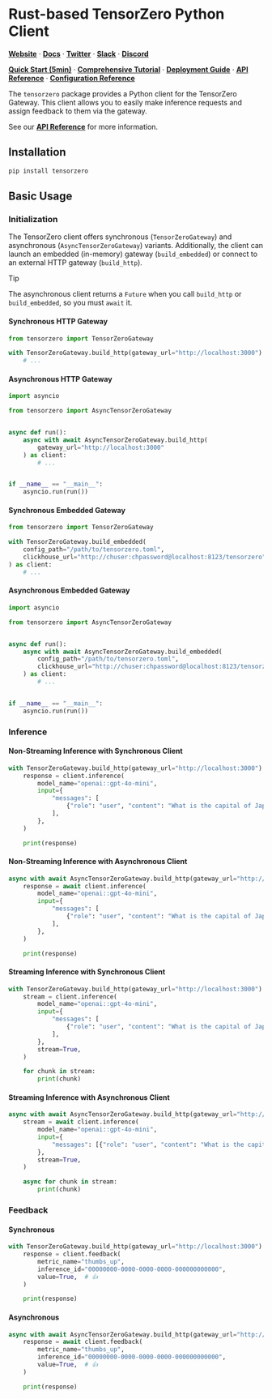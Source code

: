 # Rust-based TensorZero Python Client

**[Website](https://www.tensorzero.com/)** ·
**[Docs](https://www.tensorzero.com/docs)** ·
**[Twitter](https://www.x.com/tensorzero)** ·
**[Slack](https://www.tensorzero.com/slack)** ·
**[Discord](https://www.tensorzero.com/discord)**

**[Quick Start (5min)](https://www.tensorzero.com/docs/gateway/tutorial)** ·
**[Comprehensive Tutorial](https://www.tensorzero.com/docs/gateway/tutorial)** ·
**[Deployment Guide](https://www.tensorzero.com/docs/gateway/deployment)** ·
**[API Reference](https://www.tensorzero.com/docs/gateway/api-reference)** ·
**[Configuration Reference](https://www.tensorzero.com/docs/gateway/deployment)**

The `tensorzero` package provides a Python client for the TensorZero Gateway.
This client allows you to easily make inference requests and assign feedback to them via the gateway.

See our **[API Reference](https://www.tensorzero.com/docs/gateway/api-reference)** for more information.

## Installation

```bash
pip install tensorzero
```

## Basic Usage

### Initialization

The TensorZero client offers synchronous (`TensorZeroGateway`) and asynchronous (`AsyncTensorZeroGateway`) variants.
Additionally, the client can launch an embedded (in-memory) gateway (`build_embedded`) or connect to an external HTTP gateway (`build_http`).

> [!TIP]
>
> The asynchronous client returns a `Future` when you call `build_http` or `build_embedded`, so you must `await` it.

#### Synchronous HTTP Gateway

```python
from tensorzero import TensorZeroGateway

with TensorZeroGateway.build_http(gateway_url="http://localhost:3000") as client:
    # ...
```

#### Asynchronous HTTP Gateway

```python
import asyncio

from tensorzero import AsyncTensorZeroGateway


async def run():
    async with await AsyncTensorZeroGateway.build_http(
        gateway_url="http://localhost:3000"
    ) as client:
        # ...


if __name__ == "__main__":
    asyncio.run(run())
```

#### Synchronous Embedded Gateway

```python
from tensorzero import TensorZeroGateway

with TensorZeroGateway.build_embedded(
    config_path="/path/to/tensorzero.toml",
    clickhouse_url="http://chuser:chpassword@localhost:8123/tensorzero"
) as client:
    # ...
```

#### Asynchronous Embedded Gateway

```python
import asyncio

from tensorzero import AsyncTensorZeroGateway


async def run():
    async with await AsyncTensorZeroGateway.build_embedded(
        config_path="/path/to/tensorzero.toml",
        clickhouse_url="http://chuser:chpassword@localhost:8123/tensorzero"
    ) as client:
        # ...


if __name__ == "__main__":
    asyncio.run(run())
```

### Inference

#### Non-Streaming Inference with Synchronous Client

```python
with TensorZeroGateway.build_http(gateway_url="http://localhost:3000") as client:
    response = client.inference(
        model_name="openai::gpt-4o-mini",
        input={
            "messages": [
                {"role": "user", "content": "What is the capital of Japan?"},
            ],
        },
    )

    print(response)
```

#### Non-Streaming Inference with Asynchronous Client

```python
async with await AsyncTensorZeroGateway.build_http(gateway_url="http://localhost:3000") as client:
    response = await client.inference(
        model_name="openai::gpt-4o-mini",
        input={
            "messages": [
                {"role": "user", "content": "What is the capital of Japan?"},
            ],
        },
    )

    print(response)
```

#### Streaming Inference with Synchronous Client

```python
with TensorZeroGateway.build_http(gateway_url="http://localhost:3000") as client:
    stream = client.inference(
        model_name="openai::gpt-4o-mini",
        input={
            "messages": [
                {"role": "user", "content": "What is the capital of Japan?"},
            ],
        },
        stream=True,
    )

    for chunk in stream:
        print(chunk)
```

#### Streaming Inference with Asynchronous Client

```python
async with await AsyncTensorZeroGateway.build_http(gateway_url="http://localhost:3000") as client:
    stream = await client.inference(
        model_name="openai::gpt-4o-mini",
        input={
            "messages": [{"role": "user", "content": "What is the capital of Japan?"}],
        },
        stream=True,
    )

    async for chunk in stream:
        print(chunk)
```

### Feedback

#### Synchronous

```python
with TensorZeroGateway.build_http(gateway_url="http://localhost:3000") as client:
    response = client.feedback(
        metric_name="thumbs_up",
        inference_id="00000000-0000-0000-0000-000000000000",
        value=True,  # 👍
    )

    print(response)
```

#### Asynchronous

```python
async with await AsyncTensorZeroGateway.build_http(gateway_url="http://localhost:3000") as client:
    response = await client.feedback(
        metric_name="thumbs_up",
        inference_id="00000000-0000-0000-0000-000000000000",
        value=True,  # 👍
    )

    print(response)
```
